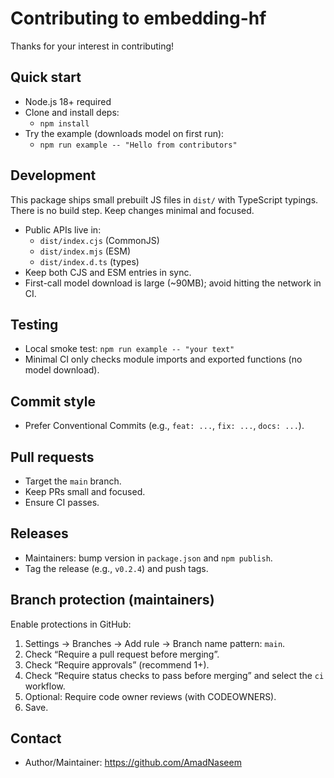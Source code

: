 # Contributing to embedding-hf

Thanks for your interest in contributing!

## Quick start
- Node.js 18+ required
- Clone and install deps:
  - `npm install`
- Try the example (downloads model on first run):
  - `npm run example -- "Hello from contributors"`

## Development
This package ships small prebuilt JS files in `dist/` with TypeScript typings.
There is no build step. Keep changes minimal and focused.

- Public APIs live in:
  - `dist/index.cjs` (CommonJS)
  - `dist/index.mjs` (ESM)
  - `dist/index.d.ts` (types)
- Keep both CJS and ESM entries in sync.
- First-call model download is large (~90MB); avoid hitting the network in CI.

## Testing
- Local smoke test: `npm run example -- "your text"`
- Minimal CI only checks module imports and exported functions (no model download).

## Commit style
- Prefer Conventional Commits (e.g., `feat: ...`, `fix: ...`, `docs: ...`).

## Pull requests
- Target the `main` branch.
- Keep PRs small and focused.
- Ensure CI passes.

## Releases
- Maintainers: bump version in `package.json` and `npm publish`.
- Tag the release (e.g., `v0.2.4`) and push tags.

## Branch protection (maintainers)
Enable protections in GitHub:
1. Settings → Branches → Add rule → Branch name pattern: `main`.
2. Check “Require a pull request before merging”.
3. Check “Require approvals” (recommend 1+).
4. Check “Require status checks to pass before merging” and select the `ci` workflow.
5. Optional: Require code owner reviews (with CODEOWNERS).
6. Save.

## Contact
- Author/Maintainer: https://github.com/AmadNaseem
